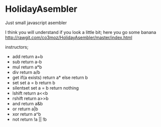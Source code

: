 # HolidayAsembler
Just small javascript asembler

I think you will understand if you look a little bit; here you go some banana
http://rawgit.com/co3moz/HolidayAsembler/master/index.html

instructors;
* add return a+b
* sub return a-b
* mul return a*b
* div return a/b
* get if(a exists) return a* else return b
* set set a = b return b
* silentset set a = b return nothing
* lshift return a<<b
* rshift return a>>b
* and return a&b
* or return a|b
* xor return a^b
* not return !a || !b

